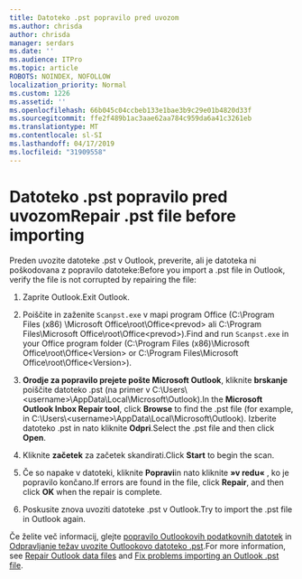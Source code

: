 ```yaml
---
title: Datoteko .pst popravilo pred uvozom
ms.author: chrisda
author: chrisda
manager: serdars
ms.date: ''
ms.audience: ITPro
ms.topic: article
ROBOTS: NOINDEX, NOFOLLOW
localization_priority: Normal
ms.custom: 1226
ms.assetid: ''
ms.openlocfilehash: 66b045c04ccbeb133e1bae3b9c29e01b4820d33f
ms.sourcegitcommit: ffe2f489b1ac3aae62aa784c959da6a41c3261eb
ms.translationtype: MT
ms.contentlocale: sl-SI
ms.lasthandoff: 04/17/2019
ms.locfileid: "31909558"
---
```

# <a name="repair-pst-file-before-importing"></a><span data-ttu-id="caefa-102">Datoteko .pst popravilo pred uvozom</span><span class="sxs-lookup"><span data-stu-id="caefa-102">Repair .pst file before importing</span></span>

<span data-ttu-id="caefa-103">Preden uvozite datoteke .pst v Outlook, preverite, ali je datoteka ni poškodovana z popravilo datoteke:</span><span class="sxs-lookup"><span data-stu-id="caefa-103">Before you import a .pst file in Outlook, verify the file is not corrupted by repairing the file:</span></span>

1. <span data-ttu-id="caefa-104">Zaprite Outlook.</span><span class="sxs-lookup"><span data-stu-id="caefa-104">Exit Outlook.</span></span>

2. <span data-ttu-id="caefa-105">Poiščite in zaženite `Scanpst.exe` v mapi program Office (C:\Program Files (x86) \Microsoft Office\root\Office\<prevod\> ali C:\Program Files\Microsoft Office\root\Office\<prevod\>).</span><span class="sxs-lookup"><span data-stu-id="caefa-105">Find and run `Scanpst.exe` in your Office program folder (C:\Program Files (x86)\Microsoft Office\root\Office\<Version\> or C:\Program Files\Microsoft Office\root\Office\<Version\>).</span></span>

3. <span data-ttu-id="caefa-106">**Orodje za popravilo prejete pošte Microsoft Outlook**, kliknite **brskanje** poiščite datoteko .pst (na primer v C:\Users\\<username\>\AppData\Local\Microsoft\Outlook).</span><span class="sxs-lookup"><span data-stu-id="caefa-106">In the **Microsoft Outlook Inbox Repair tool**, click **Browse** to find the .pst file (for example, in C:\Users\\<username\>\AppData\Local\Microsoft\Outlook).</span></span> <span data-ttu-id="caefa-107">Izberite datoteko .pst in nato kliknite **Odpri**.</span><span class="sxs-lookup"><span data-stu-id="caefa-107">Select the .pst file and then click **Open**.</span></span>

4. <span data-ttu-id="caefa-108">Kliknite **začetek** za začetek skandirati.</span><span class="sxs-lookup"><span data-stu-id="caefa-108">Click **Start** to begin the scan.</span></span>

5. <span data-ttu-id="caefa-109">Če so napake v datoteki, kliknite **Popravi**in nato kliknite **»v redu«** , ko je popravilo končano.</span><span class="sxs-lookup"><span data-stu-id="caefa-109">If errors are found in the file, click **Repair**, and then click **OK** when the repair is complete.</span></span>

6. <span data-ttu-id="caefa-110">Poskusite znova uvoziti datoteke .pst v Outlook.</span><span class="sxs-lookup"><span data-stu-id="caefa-110">Try to import the .pst file in Outlook again.</span></span>

<span data-ttu-id="caefa-111">Če želite več informacij, glejte [popravilo Outlookovih podatkovnih datotek](https://support.office.com/article/25663bc3-11ec-4412-86c4-60458afc5253) in [Odpravljanje težav uvozite Outlookovo datoteko .pst](https://support.office.com/article/2d2e50dc-5c36-4ab2-ab50-f1be733b3d6e).</span><span class="sxs-lookup"><span data-stu-id="caefa-111">For more information, see [Repair Outlook data files](https://support.office.com/article/25663bc3-11ec-4412-86c4-60458afc5253) and [Fix problems importing an Outlook .pst file](https://support.office.com/article/2d2e50dc-5c36-4ab2-ab50-f1be733b3d6e).</span></span>
